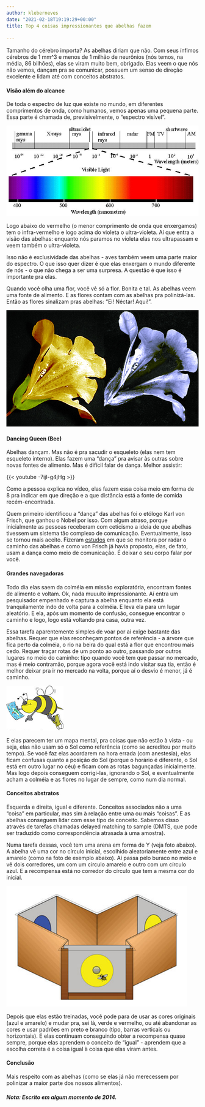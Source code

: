```yaml
---
author: kleberneves
date: "2021-02-18T19:19:29+00:00"
title: Top 4 coisas impressionantes que abelhas fazem

---
```

Tamanho do cérebro importa? As abelhas diriam que não. Com seus ínfimos cérebros de 1 mm^3 e menos de 1 milhão de neurônios (nós temos, na média, 86 bilhões), elas se viram muito bem, obrigado. Elas veem o que nós não vemos, dançam pra se comunicar, possuem um senso de direção excelente e lidam até com conceitos abstratos.  

#### **Visão além do alcance**

De toda o espectro de luz que existe no mundo, em diferentes comprimentos de onda, como humanos, vemos apenas uma pequena parte. Essa parte é chamada de, previsivelmente, o “espectro visível”.  

![espectro](spectrum.jpg)

Logo abaixo do vermelho (o menor comprimento de onda que enxergamos) tem o infra-vermelho e logo acima do violeta o ultra-violeta. Aí que entra a visão das abelhas: enquanto nós paramos no violeta elas nos ultrapassam e veem também o ultra-violeta.

Isso não é exclusividade das abelhas - aves também veem uma parte maior do espectro. O que isso quer dizer é que elas enxergam o mundo diferente de nós - o que não chega a ser uma surpresa. A questão é que isso é importante pra elas.

Quando você olha uma flor, você vê só a flor. Bonita e tal. As abelhas veem uma fonte de alimento. E as flores contam com as abelhas pra polinizá-las. Então as flores sinalizam pras abelhas: “Ei! Néctar! Aqui!”.  

![flores](flores.jpg "Esquerda: como você vê a flor. Direita: como a abelha vê a mesma, com direito a sombra no meio, indicando onde está o néctar. [Fonte](https://upload.wikimedia.org/wikipedia/commons/6/6b/Mimulus_nectar_guide_UV_VIS.jpg)")

#### **Dancing Queen (Bee)**

Abelhas dançam. Mas não é pra sacudir o esqueleto (elas nem tem esqueleto interno). Elas fazem uma “dança” pra avisar às outras sobre novas fontes de alimento. Mas é difícil falar de dança. Melhor assistir:

{{< youtube -7ijI-g4jHg >}}

Como a pessoa explica no vídeo, elas fazem essa coisa meio em forma de 8 pra indicar em que direção e a que distância está a fonte de comida recém-encontrada.

Quem primeiro identificou a “dança” das abelhas foi o etólogo Karl von Frisch, que ganhou o Nobel por isso. Com algum atraso, porque inicialmente as pessoas receberam com ceticismo a ideia de que abelhas tivessem um sistema tão complexo de comunicação. Eventualmente, isso se tornou mais aceito. Fizeram [estudos](http://www.nature.com/nature/journal/v435/n7039/abs/nature03526.html) em que se monitora por radar o caminho das abelhas e como von Frisch já havia proposto, elas, de fato, usam a dança como meio de comunicação. É deixar o seu corpo falar por você.

#### **Grandes navegadoras**

Todo dia elas saem da colméia em missão exploratória, encontram fontes de alimento e voltam. Ok, nada muuuito impressionante. Aí entra um pesquisador empenhado e captura a abelha enquanto ela está tranquilamente indo de volta para a colméia. E leva ela para um lugar aleatório. E ela, após um momento de confusão, consegue encontrar o caminho e logo, logo está voltando pra casa, outra vez.

Essa tarefa aparentemente simples de voar por aí exige bastante das abelhas. Requer que elas reconheçam pontos de referência - a árvore que fica perto da colméia, o rio na beira do qual está a flor que encontrou mais cedo. Requer traçar rotas de um ponto ao outro, passando por outros lugares no meio do caminho: tipo quando você tem que passar no mercado, mas é meio contramão, porque agora você está indo visitar sua tia, então é melhor deixar pra ir no mercado na volta, porque aí o desvio é menor, já é caminho.

![bee map](beemap.png "Se você se perder, pergunte pra uma abelha. Ela provavelmente conhece a região.")

E elas parecem ter um mapa mental, pra coisas que não estão à vista - ou seja, elas não usam só o Sol como referência (como se acreditou por muito tempo). Se você faz elas acordarem na hora errada (com anestesia), elas ficam confusas quanto a posição do Sol (porque o horário é diferente, o Sol está em outro lugar no céu) e ficam com as rotas bagunçadas inicialmente. Mas logo depois conseguem corrigi-las, ignorando o Sol, e eventualmente acham a colméia e as flores no lugar de sempre, como num dia normal.

#### **Conceitos abstratos**

Esquerda e direita, igual e diferente. Conceitos associados não a uma “coisa” em particular, mas sim à relação entre uma ou mais “coisas”. E as abelhas conseguem lidar com esse tipo de conceito. Sabemos disso através de tarefas chamadas delayed matching to sample (DMTS, que pode ser traduzido como correspondência atrasada à uma amostra).

Numa tarefa dessas, você tem uma arena em forma de Y (veja foto abaixo). A abelha vê uma cor no círculo inicial, escolhido aleatoriamente entre azul e amarelo (como na foto de exemplo abaixo). Aí passa pelo buraco no meio e vê dois corredores, um com um círculo amarelo e outro com um círculo azul. E a recompensa está no corredor do círculo que tem a mesma cor do inicial.  

![Y maze](ymaze.png "A arena em Y para o teste (adaptado de Avarguès-Weber e Giurfa, 2013).")

Depois que elas estão treinadas, você pode para de usar as cores originais (azul e amarelo) e mudar pra, sei lá, verde e vermelho, ou até abandonar as cores e usar padrões em preto e branco (tipo, barras verticais ou horizontais). E elas continuam conseguindo obter a recompensa quase sempre, porque elas aprendem o conceito de “igual” - aprendem que a escolha correta é a coisa igual à coisa que elas viram antes.

#### Conclusão

Mais respeito com as abelhas (como se elas já não merecessem por polinizar a maior parte dos nossos alimentos).

##### _Nota: Escrito em algum momento de 2014._
